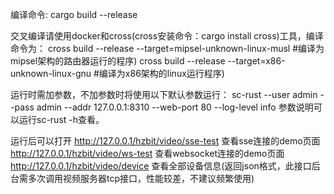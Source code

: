 编译命令:
cargo build --release

交叉编译请使用docker和cross(cross安装命令：cargo install cross)工具，编译命令为：
cross build --release --target=mipsel-unknown-linux-musl    #编译为mipsel架构的路由器运行的程序)
cross build --release --target=x86-unknown-linux-gnu    #编译为x86架构的linux运行程序)

运行时需加参数，不加参数时将使用以下默认参数运行：
sc-rust --user admin --pass admin --addr 127.0.0.1:8310 --web-port 80 --log-level info
参数说明可以运行sc-rust -h查看。

运行后可以打开
http://127.0.0.1/hzbit/video/sse-test 查看sse连接的demo页面
http://127.0.0.1/hzbit/video/ws-test 查看websocket连接的demo页面
http://127.0.0.1/hzbit/video/device 查看全部设备信息(返回json格式，此接口后台需多次调用视频服务器tcp接口，性能较差，不建议频繁使用)
